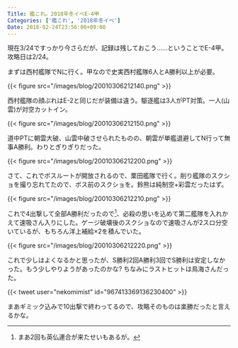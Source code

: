 ```yaml
---
Title: 艦これ。2018年冬イベE-4甲
Categories: ['艦これ', '2018年冬イベ']
Date: 2018-02-24T23:56:00+09:00
---
```


現在3/24ですっかり今さらだが、記録は残しておこう……ということでE-4甲。攻略日は2/24。

まずは西村艦隊でNに行く。甲なので史実西村艦隊6人とA勝利以上が必要。

{{< figure src="/images/blog/20010306212140.png" >}}

<!-- more -->

西村艦隊の顔ぶれはE-2と同じだが装備は違う。駆逐艦は3人がPT対策。一人(山雲)が対空カットイン。

{{< figure src="/images/blog/20010306212150.png" >}}

道中PTに朝雲大破、山雲中破させられたものの、朝雲が単艦退避してN行って無事A勝利。わりとぎりぎりだった。

{{< figure src="/images/blog/20010306212200.png" >}}

さて、これでボスルートが開放されるので、栗田艦隊で行く。削り艦隊のスクショを撮り忘れてたので、ボス前のスクショを。鈴熊は純制空+彩雲だったはず。

{{< figure src="/images/blog/20010306212210.png" >}}

これで4出撃して全部A勝利だったので[^1]、必殺の思いを込めて第二艦隊を入れかえて速吸さん入りにした。ゲージ破壊後のスクショなので速吸さんが2スロ分空いているが、もちろん洋上補給×2を積んでいた。

{{< figure src="/images/blog/20010306212220.png" >}}

[^1]:まあ2回も英仏連合が来たせいもあるが。

これで少しはよくなるかと思ったが、S勝利2回A勝利3回でS勝利は安定しなかった。もう少しやりようがあったのかな? ちなみにラストヒットは鳥海さんだった。

{{< tweet user="nekomimist" id="967413369136230400" >}}

まあギミック込みで10出撃で終わってるので、攻略そのものは楽勝だったと言えるかな。

